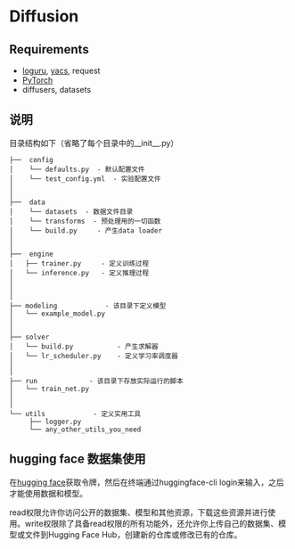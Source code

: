 # Diffusion

## Requirements

- [loguru](https://github.com/Delgan/loguru), [yacs](https://github.com/rbgirshick/yacs), request
- [PyTorch](https://pytorch.org/)
- diffusers, datasets

## 说明

目录结构如下（省略了每个目录中的__init__.py）

```shell
├──  config
│    └── defaults.py  - 默认配置文件
│    └── test_config.yml  - 实验配置文件
│ 
│
├──  data  
│    └── datasets  - 数据文件目录
│    └── transforms  - 预处理用的一切函数
│    └── build.py     - 产生data loader
│
│
├──  engine
│   ├── trainer.py     - 定义训练过程
│   └── inference.py   - 定义推理过程
│
│
│
├── modeling            - 该目录下定义模型
│   └── example_model.py
│
│
├── solver             
│   └── build.py           - 产生求解器
│   └── lr_scheduler.py    - 定义学习率调度器
│   
│ 
├── run             - 该目录下存放实际运行的脚本
│   └── train_net.py
│   
│ 
└── utils            - 定义实用工具
     ├── logger.py
     └── any_other_utils_you_need
```

## hugging face 数据集使用

在[hugging face](https://huggingface.co/settings/tokens)获取令牌，然后在终端通过huggingface-cli login来输入，之后才能使用数据和模型。

read权限允许你访问公开的数据集、模型和其他资源，下载这些资源并进行使用。write权限除了具备read权限的所有功能外，还允许你上传自己的数据集、模型或文件到Hugging Face Hub，创建新的仓库或修改已有的仓库。
